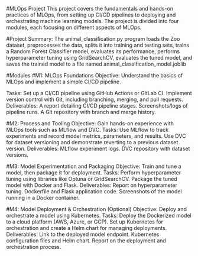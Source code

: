 #MLOps Project
This project covers the fundamentals and hands-on practices of MLOps, from setting up CI/CD pipelines to deploying and orchestrating machine learning models. The project is divided into four modules, each focusing on different aspects of MLOps.

#Project Summary: 
The animal_classification.py program loads the Zoo dataset, preprocesses the data, splits it into training and testing sets, trains a Random Forest Classifier model, evaluates its performance, performs hyperparameter tuning using GridSearchCV, evaluates the tuned model, and saves the trained model to a file named animal_classification_model.joblib

#Modules
#M1: MLOps Foundations
Objective: Understand the basics of MLOps and implement a simple CI/CD pipeline.

Tasks:
Set up a CI/CD pipeline using GitHub Actions or GitLab CI.
Implement version control with Git, including branching, merging, and pull requests.
Deliverables:
A report detailing CI/CD pipeline stages.
Screenshots/logs of pipeline runs.
A Git repository with branch and merge history.

#M2: Process and Tooling
Objective: Gain hands-on experience with MLOps tools such as MLflow and DVC.
Tasks:
Use MLflow to track experiments and record model metrics, parameters, and results.
Use DVC for dataset versioning and demonstrate reverting to a previous dataset version.
Deliverables:
MLflow experiment logs.
DVC repository with dataset versions.

#M3: Model Experimentation and Packaging
Objective: Train and tune a model, then package it for deployment.
Tasks:
Perform hyperparameter tuning using libraries like Optuna or GridSearchCV.
Package the tuned model with Docker and Flask.
Deliverables:
Report on hyperparameter tuning.
Dockerfile and Flask application code.
Screenshots of the model running in a Docker container.

#M4: Model Deployment & Orchestration (Optional)
Objective: Deploy and orchestrate a model using Kubernetes.
Tasks:
Deploy the Dockerized model to a cloud platform (AWS, Azure, or GCP).
Set up Kubernetes for orchestration and create a Helm chart for managing deployments.
Deliverables:
Link to the deployed model endpoint.
Kubernetes configuration files and Helm chart.
Report on the deployment and orchestration process.
